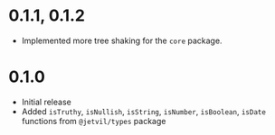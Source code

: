 # 0.1.1, 0.1.2

- Implemented more tree shaking for the `core` package.

# 0.1.0

- Initial release
- Added `isTruthy`, `isNullish`, `isString`, `isNumber`, `isBoolean`, `isDate` functions from `@jetvil/types` package
